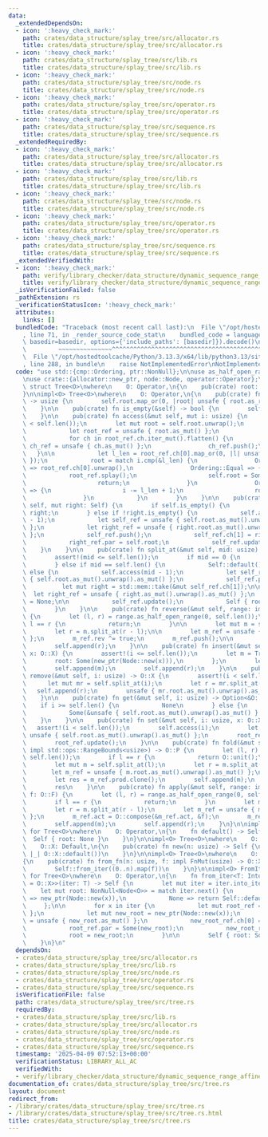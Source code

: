 ```yaml
---
data:
  _extendedDependsOn:
  - icon: ':heavy_check_mark:'
    path: crates/data_structure/splay_tree/src/allocator.rs
    title: crates/data_structure/splay_tree/src/allocator.rs
  - icon: ':heavy_check_mark:'
    path: crates/data_structure/splay_tree/src/lib.rs
    title: crates/data_structure/splay_tree/src/lib.rs
  - icon: ':heavy_check_mark:'
    path: crates/data_structure/splay_tree/src/node.rs
    title: crates/data_structure/splay_tree/src/node.rs
  - icon: ':heavy_check_mark:'
    path: crates/data_structure/splay_tree/src/operator.rs
    title: crates/data_structure/splay_tree/src/operator.rs
  - icon: ':heavy_check_mark:'
    path: crates/data_structure/splay_tree/src/sequence.rs
    title: crates/data_structure/splay_tree/src/sequence.rs
  _extendedRequiredBy:
  - icon: ':heavy_check_mark:'
    path: crates/data_structure/splay_tree/src/allocator.rs
    title: crates/data_structure/splay_tree/src/allocator.rs
  - icon: ':heavy_check_mark:'
    path: crates/data_structure/splay_tree/src/lib.rs
    title: crates/data_structure/splay_tree/src/lib.rs
  - icon: ':heavy_check_mark:'
    path: crates/data_structure/splay_tree/src/node.rs
    title: crates/data_structure/splay_tree/src/node.rs
  - icon: ':heavy_check_mark:'
    path: crates/data_structure/splay_tree/src/operator.rs
    title: crates/data_structure/splay_tree/src/operator.rs
  - icon: ':heavy_check_mark:'
    path: crates/data_structure/splay_tree/src/sequence.rs
    title: crates/data_structure/splay_tree/src/sequence.rs
  _extendedVerifiedWith:
  - icon: ':heavy_check_mark:'
    path: verify/library_checker/data_structure/dynamic_sequence_range_affine_range_sum/src/main.rs
    title: verify/library_checker/data_structure/dynamic_sequence_range_affine_range_sum/src/main.rs
  _isVerificationFailed: false
  _pathExtension: rs
  _verificationStatusIcon: ':heavy_check_mark:'
  attributes:
    links: []
  bundledCode: "Traceback (most recent call last):\n  File \"/opt/hostedtoolcache/Python/3.13.3/x64/lib/python3.13/site-packages/onlinejudge_verify/documentation/build.py\"\
    , line 71, in _render_source_code_stat\n    bundled_code = language.bundle(stat.path,\
    \ basedir=basedir, options={'include_paths': [basedir]}).decode()\n          \
    \         ~~~~~~~~~~~~~~~^^^^^^^^^^^^^^^^^^^^^^^^^^^^^^^^^^^^^^^^^^^^^^^^^^^^^^^^^^^^^^^^^^\n\
    \  File \"/opt/hostedtoolcache/Python/3.13.3/x64/lib/python3.13/site-packages/onlinejudge_verify/languages/rust.py\"\
    , line 288, in bundle\n    raise NotImplementedError\nNotImplementedError\n"
  code: "use std::{cmp::Ordering, ptr::NonNull};\n\nuse as_half_open_range::AsHalfOpenRange;\n\
    \nuse crate::{allocator::new_ptr, node::Node, operator::Operator};\n\npub(crate)\
    \ struct Tree<O>\nwhere\n    O: Operator,\n{\n    pub(crate) root: Option<NonNull<Node<O>>>,\n\
    }\n\nimpl<O> Tree<O>\nwhere\n    O: Operator,\n{\n    pub(crate) fn len(&self)\
    \ -> usize {\n        self.root.map_or(0, |root| unsafe { root.as_ref().len })\n\
    \    }\n\n    pub(crate) fn is_empty(&self) -> bool {\n        self.root.is_none()\n\
    \    }\n\n    pub(crate) fn access(&mut self, mut i: usize) {\n        assert!(i\
    \ < self.len());\n        let mut root = self.root.unwrap();\n        loop {\n\
    \            let root_ref = unsafe { root.as_mut() };\n            root_ref.push();\n\
    \            for ch in root_ref.ch.iter_mut().flatten() {\n                let\
    \ ch_ref = unsafe { ch.as_mut() };\n                ch_ref.push();\n         \
    \   }\n\n            let l_len = root_ref.ch[0].map_or(0, |l| unsafe { l.as_ref().len\
    \ });\n            root = match i.cmp(&l_len) {\n                Ordering::Less\
    \ => root_ref.ch[0].unwrap(),\n                Ordering::Equal => {\n        \
    \            root_ref.splay();\n                    self.root = Some(root);\n\
    \                    return;\n                }\n                Ordering::Greater\
    \ => {\n                    i -= l_len + 1;\n                    root_ref.ch[1].unwrap()\n\
    \                }\n            }\n        }\n    }\n\n    pub(crate) fn append(&mut\
    \ self, mut right: Self) {\n        if self.is_empty() {\n            *self =\
    \ right;\n        } else if !right.is_empty() {\n            self.access(self.len()\
    \ - 1);\n            let self_ref = unsafe { self.root.as_mut().unwrap().as_mut()\
    \ };\n            let right_ref = unsafe { right.root.as_mut().unwrap().as_mut()\
    \ };\n            self_ref.push();\n            self_ref.ch[1] = right.root;\n\
    \            right_ref.par = self.root;\n            self_ref.update();\n    \
    \    }\n    }\n\n    pub(crate) fn split_at(&mut self, mid: usize) -> Self {\n\
    \        assert!(mid <= self.len());\n        if mid == 0 {\n            std::mem::take(self)\n\
    \        } else if mid == self.len() {\n            Self::default()\n        }\
    \ else {\n            self.access(mid - 1);\n            let self_ref = unsafe\
    \ { self.root.as_mut().unwrap().as_mut() };\n            self_ref.push();\n  \
    \          let mut right = std::mem::take(&mut self_ref.ch[1]);\n\n          \
    \  let right_ref = unsafe { right.as_mut().unwrap().as_mut() };\n            right_ref.par\
    \ = None;\n\n            self_ref.update();\n            Self { root: right }\n\
    \        }\n    }\n\n    pub(crate) fn reverse(&mut self, range: impl std::ops::RangeBounds<usize>)\
    \ {\n        let (l, r) = range.as_half_open_range(0, self.len());\n        if\
    \ l == r {\n            return;\n        }\n\n        let mut m = self.split_at(l);\n\
    \        let r = m.split_at(r - l);\n\n        let m_ref = unsafe { m.root.as_mut().unwrap().as_mut()\
    \ };\n        m_ref.rev ^= true;\n        m_ref.push();\n\n        self.append(m);\n\
    \        self.append(r);\n    }\n\n    pub(crate) fn insert(&mut self, i: usize,\
    \ x: O::X) {\n        assert!(i <= self.len());\n        let m = Tree {\n    \
    \        root: Some(new_ptr(Node::new(x))),\n        };\n        let r = self.split_at(i);\n\
    \        self.append(m);\n        self.append(r);\n    }\n\n    pub(crate) fn\
    \ remove(&mut self, i: usize) -> O::X {\n        assert!(i < self.len());\n  \
    \      let mut mr = self.split_at(i);\n        let r = mr.split_at(1);\n     \
    \   self.append(r);\n        unsafe { mr.root.as_mut().unwrap().as_mut() }.val.clone()\n\
    \    }\n\n    pub(crate) fn get(&mut self, i: usize) -> Option<&O::X> {\n    \
    \    if i >= self.len() {\n            None\n        } else {\n            self.access(i);\n\
    \            Some(&unsafe { self.root.as_mut().unwrap().as_mut() }.val)\n    \
    \    }\n    }\n\n    pub(crate) fn set(&mut self, i: usize, x: O::X) {\n     \
    \   assert!(i < self.len());\n        self.access(i);\n        let root_ref =\
    \ unsafe { self.root.as_mut().unwrap().as_mut() };\n        root_ref.val = x;\n\
    \        root_ref.update();\n    }\n\n    pub(crate) fn fold(&mut self, range:\
    \ impl std::ops::RangeBounds<usize>) -> O::P {\n        let (l, r) = range.as_half_open_range(0,\
    \ self.len());\n        if l == r {\n            return O::unit();\n        }\n\
    \        let mut m = self.split_at(l);\n        let r = m.split_at(r - l);\n \
    \       let m_ref = unsafe { m.root.as_mut().unwrap().as_mut() };\n        m_ref.update();\n\
    \        let res = m_ref.prod.clone();\n        self.append(m);\n        self.append(r);\n\
    \        res\n    }\n\n    pub(crate) fn apply(&mut self, range: impl std::ops::RangeBounds<usize>,\
    \ f: O::F) {\n        let (l, r) = range.as_half_open_range(0, self.len());\n\
    \        if l == r {\n            return;\n        }\n        let mut m = self.split_at(l);\n\
    \        let r = m.split_at(r - l);\n        let m_ref = unsafe { m.root.as_mut().unwrap().as_mut()\
    \ };\n        m_ref.act = O::compose(&m_ref.act, &f);\n        m_ref.push();\n\
    \        self.append(m);\n        self.append(r);\n    }\n}\n\nimpl<O> Default\
    \ for Tree<O>\nwhere\n    O: Operator,\n{\n    fn default() -> Self {\n      \
    \  Self { root: None }\n    }\n}\n\nimpl<O> Tree<O>\nwhere\n    O: Operator,\n\
    \    O::X: Default,\n{\n    pub(crate) fn new(n: usize) -> Self {\n        Self::from_fn(n,\
    \ |_| O::X::default())\n    }\n}\n\nimpl<O> Tree<O>\nwhere\n    O: Operator,\n\
    {\n    pub(crate) fn from_fn(n: usize, f: impl FnMut(usize) -> O::X) -> Self {\n\
    \        Self::from_iter((0..n).map(f))\n    }\n}\n\nimpl<O> FromIterator<O::X>\
    \ for Tree<O>\nwhere\n    O: Operator,\n{\n    fn from_iter<T: IntoIterator<Item\
    \ = O::X>>(iter: T) -> Self {\n        let mut iter = iter.into_iter();\n    \
    \    let mut root: NonNull<Node<O>> = match iter.next() {\n            Some(x)\
    \ => new_ptr(Node::new(x)),\n            None => return Self::default(),\n   \
    \     };\n\n        for x in iter {\n            let mut root_ref = unsafe { root.as_mut()\
    \ };\n            let mut new_root = new_ptr(Node::new(x));\n            let new_root_ref\
    \ = unsafe { new_root.as_mut() };\n            new_root_ref.ch[0] = Some(root);\n\
    \            root_ref.par = Some(new_root);\n            new_root_ref.update();\n\
    \            root = new_root;\n        }\n\n        Self { root: Some(root) }\n\
    \    }\n}\n"
  dependsOn:
  - crates/data_structure/splay_tree/src/allocator.rs
  - crates/data_structure/splay_tree/src/lib.rs
  - crates/data_structure/splay_tree/src/node.rs
  - crates/data_structure/splay_tree/src/operator.rs
  - crates/data_structure/splay_tree/src/sequence.rs
  isVerificationFile: false
  path: crates/data_structure/splay_tree/src/tree.rs
  requiredBy:
  - crates/data_structure/splay_tree/src/lib.rs
  - crates/data_structure/splay_tree/src/allocator.rs
  - crates/data_structure/splay_tree/src/node.rs
  - crates/data_structure/splay_tree/src/operator.rs
  - crates/data_structure/splay_tree/src/sequence.rs
  timestamp: '2025-04-09 07:52:13+00:00'
  verificationStatus: LIBRARY_ALL_AC
  verifiedWith:
  - verify/library_checker/data_structure/dynamic_sequence_range_affine_range_sum/src/main.rs
documentation_of: crates/data_structure/splay_tree/src/tree.rs
layout: document
redirect_from:
- /library/crates/data_structure/splay_tree/src/tree.rs
- /library/crates/data_structure/splay_tree/src/tree.rs.html
title: crates/data_structure/splay_tree/src/tree.rs
---
```


